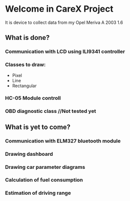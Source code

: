 # Welcome in CareX Project

It is device to collect data from my Opel Meriva A 2003 1.6

## What is done?
### Communication with LCD using ILI9341 controller
### Classes to draw:
* Pixel
* Line
* Rectangular

### HC-05 Module controll

### OBD diagnostic class //Not tested yet

## What is yet to come?
### Communication with ELM327 bluetooth module
### Drawing dashboard
### Drawing car parameter diagrams
### Calculation of fuel consumption
### Estimation of driving range
